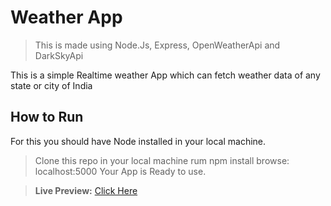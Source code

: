 # Weather App
>This is made using Node.Js, Express, OpenWeatherApi and DarkSkyApi 

This is a simple Realtime weather App which can fetch weather data of any state or city of India

## How to Run

For this you should have Node installed in your local machine.
>Clone this repo in your local machine
>rum npm install
>browse: localhost:5000
Your App is Ready to use.

> **Live Preview:** [Click Here](https://weather-app-darksky.herokuapp.com/)